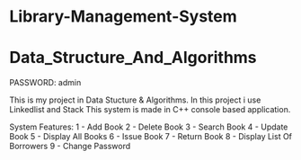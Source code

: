# Library-Management-System
# Data_Structure_And_Algorithms

PASSWORD: admin

This is my project in Data Stucture & Algorithms. In this project i use Linkedlist and Stack
This system is made in C++ console based application.

System Features:
1 - Add Book
2 - Delete Book
3 - Search Book
4 - Update Book
5 - Display All Books
6 - Issue Book
7 - Return Book
8 - Display List Of Borrowers
9 - Change Password 
